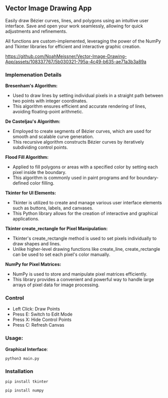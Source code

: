 ## Vector Image Drawing App

Easily draw Bézier curves, lines, and polygons using an intuitive user interface. Save and open your work seamlessly, allowing for quick adjustments and refinements.

All functions are custom-implemented, leveraging the power of the NumPy and Tkinter libraries for efficient and interactive graphic creation.

https://github.com/NoahMeissner/Vector-Image-Drawing-App/assets/108337767/5b030321-795a-4c49-b635-ae71a3b3a89a

### Implemenation Details
**Bresenham's Algorithm:**
- Used to draw lines by setting individual pixels in a straight path between two points with integer coordinates.
- This algorithm ensures efficient and accurate rendering of lines, avoiding floating-point arithmetic.

**De Casteljau's Algorithm:**
- Employed to create segments of Bézier curves, which are used for smooth and scalable curve generation.
- This recursive algorithm constructs Bézier curves by iteratively subdividing control points.

**Flood Fill Algorithm:**
- Applied to fill polygons or areas with a specified color by setting each pixel inside the boundary.
- This algorithm is commonly used in paint programs and for boundary-defined color filling.

**Tkinter for UI Elements:**
- Tkinter is utilized to create and manage various user interface elements such as buttons, labels, and canvases.
- This Python library allows for the creation of interactive and graphical applications.

**Tkinter create_rectangle for Pixel Manipulation:**
- Tkinter's create_rectangle method is used to set pixels individually to draw shapes and lines.
- Unlike higher-level drawing functions like create_line, create_rectangle can be used to set each pixel's color manually.

**NumPy for Pixel Matrices:**
- NumPy is used to store and manipulate pixel matrices efficiently.
- This library provides a convenient and powerful way to handle large arrays of pixel data for image processing.



### Control
- Left Click: Draw Points
- Press E: Switch to Edit Mode
- Press X: Hide Control Points
- Press C: Refresh Canvas

### Usage:
**Graphical Interface**: 
```
python3 main.py
```


### Installation
```
pip install tkinter

pip install numpy
```
